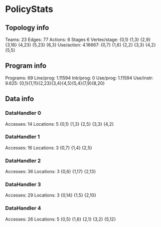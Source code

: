 # PolicyStats
## Topology info
Teams:		23
Edges:		77
Actions:	6
Stages		6
Vertex/stage:	{0,1} {1,3} {2,9} {3,16} {4,23} {5,23} {6,3} 
Use/action:	4.16667: {0,7} {1,6} {2,2} {3,3} {4,2} {5,5} 

## Program info
Programs:	69
Line/prog:	1.11594
Intr/prog:	0
Use/prog:	1.11594
Use/instr:	9.625: {0,1}{1,11}{2,23}{3,4}{4,5}{5,4}{7,9}{8,20}

## Data info

### DataHandler 0
Accesses:	14
Locations:	5
{0,1} {1,3} {2,5} {3,3} {4,2} 

### DataHandler 1
Accesses:	16
Locations:	3
{0,7} {1,4} {2,5} 

### DataHandler 2
Accesses:	36
Locations:	3
{0,6} {1,17} {2,13} 

### DataHandler 3
Accesses:	29
Locations:	3
{0,14} {1,5} {2,10} 

### DataHandler 4
Accesses:	26
Locations:	5
{0,5} {1,6} {2,1} {3,2} {5,12} 